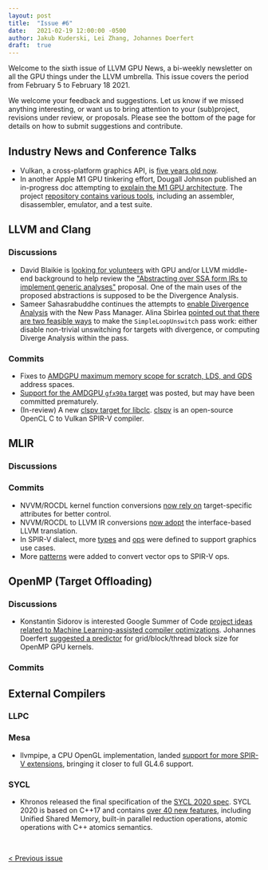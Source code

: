 ```yaml
---
layout: post
title:  "Issue #6"
date:   2021-02-19 12:00:00 -0500
author: Jakub Kuderski, Lei Zhang, Johannes Doerfert
draft:  true
---
```


Welcome to the sixth issue of LLVM GPU News, a bi-weekly newsletter on all the GPU things under the LLVM umbrella.
This issue covers the period from February 5 to February 18 2021.

We welcome your feedback and suggestions. Let us know if we missed anything interesting, or want us to bring attention to your (sub)project, revisions under review, or proposals. Please see the bottom of the page for details on how to submit suggestions and contribute.


## Industry News and Conference Talks
*  Vulkan, a cross-platform graphics API, is [five years old now](https://www.phoronix.com/scan.php?page=news_item&px=Vulkan-Turns-Five-Years-Old).
*  In another Apple M1 GPU tinkering effort, Dougall Johnson published an in-progress doc attempting to [explain the M1 GPU architecture](https://dougallj.github.io/applegpu/docs.html). The project [repository contains various tools](https://github.com/dougallj/applegpu), including an assembler, disassembler, emulator, and a test suite.

##  LLVM and Clang

### Discussions
*  David Blaikie is [looking for volunteers](https://lists.llvm.org/pipermail/llvm-dev/2021-February/148467.html) with GPU and/or LLVM middle-end background to help review the ["Abstracting over SSA form IRs to implement generic analyses"](https://lists.llvm.org/pipermail/llvm-dev/2020-December/147433.html) proposal. One of the main uses of the proposed abstractions is supposed to be the Divergence Analysis.
*  Sameer Sahasrabuddhe continues the attempts to [enable Divergence Analysis](https://reviews.llvm.org/D96615) with the New Pass Manager. Alina Sbirlea [pointed out that there are two feasible ways](https://lists.llvm.org/pipermail/llvm-dev/2021-February/148600.html) to make the `SimpleLoopUnswitch` pass work: either disable non-trivial unswitching for targets with divergence, or computing Diverge Analysis within the pass.

### Commits 
*  Fixes to [AMDGPU maximum memory scope for scratch, LDS, and GDS](https://reviews.llvm.org/D96643) address spaces.
*  [Support for the AMDGPU `gfx90a` target](https://reviews.llvm.org/D96906) was posted, but may have been committed prematurely.
*  (In-review) A new [clspv target for libclc](https://reviews.llvm.org/D94013). [clspv](https://github.com/google/clspv) is an open-source OpenCL C to Vulkan SPIR-V compiler.

## MLIR

### Discussions

### Commits

*  NVVM/ROCDL kernel function conversions [now rely on](https://reviews.llvm.org/D96591) target-specific attributes for better control.
*  NVVM/ROCDL to LLVM IR conversions [now adopt](https://reviews.llvm.org/D96592) the interface-based LLVM translation.
*  In SPIR-V dialect, more [types](https://reviews.llvm.org/D96169) and [ops](https://reviews.llvm.org/D96527) were defined to support graphics use cases.
*  More [patterns](https://reviews.llvm.org/D96042) were added to convert vector ops to SPIR-V ops.

## OpenMP (Target Offloading)

### Discussions
*  Konstantin Sidorov is interested Google Summer of Code [project ideas related to Machine Learning-assisted compiler optimizations](https://lists.llvm.org/pipermail/llvm-dev/2021-January/147908.html). Johannes Doerfert [suggested a predictor](https://lists.llvm.org/pipermail/llvm-dev/2021-February/148386.html) for grid/block/thread block size for OpenMP GPU kernels.

### Commits


## External Compilers

### LLPC

### Mesa
*  llvmpipe, a CPU OpenGL implementation, landed [support for more SPIR-V extensions](https://gitlab.freedesktop.org/mesa/mesa/-/merge_requests/8972), bringing it closer to full GL4.6 support.

### SYCL
*  Khronos released the final specification of the [SYCL 2020 spec](https://www.khronos.org/blog/sycl-2020-what-do-you-need-to-know). SYCL 2020 is based on C++17 and contains [over 40 new features](https://www.khronos.org/news/press/khronos-releases-sycl-2020-final-specification), including Unified Shared Memory, built-in parallel reduction operations, atomic operations with C++ atomics semantics.

<br/>
<p style="text-align:left;">
    <a href="{% post_url 2021-02-05-issue-5 %}"> < Previous issue</a>
    <span style="float:right;">
        <!--<a href="{% post_url 2021-02-19-issue-6 %}"> Next issue > </a>-->
    </span>
</p>
